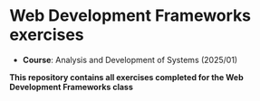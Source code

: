 # Web Development Frameworks exercises

* **Course**: Analysis and Development of Systems (2025/01)

**This repository contains all exercises completed for the Web Development Frameworks class**
